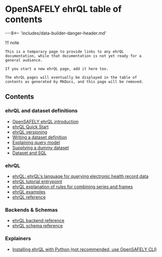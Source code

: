 # OpenSAFELY ehrQL table of contents

---8<-- 'includes/data-builder-danger-header.md'

!!! note

    This is a temporary page to provide links to any ehrQL
    documentation, while that documentation is not yet ready for a
    general audience.

    If you start a new ehrQL page, add it here too.

    The ehrQL pages will eventually be displayed in the table of
    contents as generated by MkDocs, and this page will be removed.

## Contents

### ehrQL and dataset definitions

* [OpenSAFELY ehrQL introduction](index.md)
* [ehrQL Quick Start](quick-start.md)
* [ehrQL versioning](versioning.md)
* [Writing a dataset definition](dataset-definition.md)
* [Explaining query model](query-engine-explanation.md)
* [Supplying a dummy dataset](dummy-data.md)
* [Dataset and SQL](dataset-sql-explanation.md)

### ehrQL

* [ehrQL: ehrQL's language for querying electronic health record data](ehrql/index.md)
* [ehrQL tutorial entrypoint](ehrql/tutorial/index.md)
* [ehrQL explanation of rules for combining series and frames](ehrql/combining-series-and-frames.md)
* [ehrQL examples](ehrql/examples.md)
* [ehrQL reference](ehrql/reference.md)

### Backends & Schemas

 * [ehrQL backend reference](backends.md)
 * [ehrQL schema reference](schemas.md)

### Explainers

* [Installing ehrQL with Python (not recommended, use OpenSAFELY CLI)](ehrql/tutorial/python.md)
